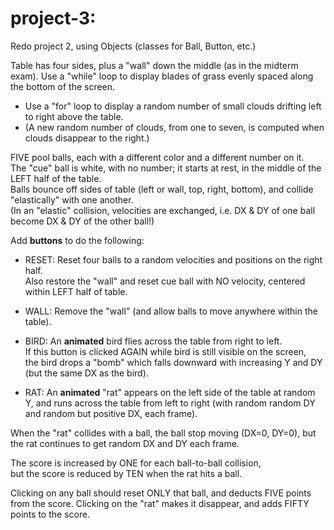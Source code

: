 # project-3:

Redo project 2, using Objects (classes for Ball, Button, etc.)

Table has four sides, plus a "wall" down the middle (as in the midterm exam).
Use a "while" loop to display blades of grass evenly spaced along the bottom of the screen.  
  * Use a "for" loop to display a random number of small clouds drifting left to right above the table.  
  * (A new random number of clouds, from one to seven, is computed when clouds disappear to the right.)

FIVE pool balls, each with a different color and a different number on it.  
The "cue" ball is white, with no number; it starts at rest, in the middle of the LEFT half of the table.  
Balls bounce off sides of table (left or wall, top, right, bottom), and collide "elastically" with one another.  
(In an "elastic" collision, velocities are exchanged, i.e. DX & DY of one ball become DX & DY of the other ball!)  

Add **buttons** to do the following:

  - RESET:  Reset four balls to a random velocities and positions on the right half.  
  Also restore the "wall" and reset cue ball with NO velocity, centered within LEFT half of table.

  - WALL:  Remove the "wall" (and allow balls to move anywhere within the table).
  
  - BIRD:  An **animated** bird flies across the table from right to left.  
  If this button is clicked AGAIN while bird is still visible on the screen,  
  the bird drops a "bomb" which falls downward with increasing Y and DY (but the same DX as the bird).

  - RAT:   An **animated** "rat" appears on the left side of the table at random Y,
  and runs across the table from left to right (with random random DY and random but positive DX, each frame).  

When the "rat" collides with a ball, the ball stop moving (DX=0, DY=0),
but the rat continues to get random DX and DY each frame.

The score is increased by ONE for each ball-to-ball collision,  
but the score is reduced by TEN when the rat hits a ball.

Clicking on any ball should reset ONLY that ball, and deducts FIVE points from the score.
Clicking on the "rat" makes it disappear, and adds FIFTY points to the score.

